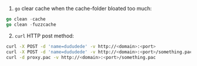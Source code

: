 1. `go` clear cache when the cache-folder bloated too much:

```go
go clean -cache
go clean -fuzzcache
```

2. `curl` HTTP post method:

```bash
curl -X POST -d 'name=dududede' -v http://<domain>:<port>
curl -X POST -d 'name=dududede' -v http://<domain>:<port>/something.pac
curl -d proxy.pac -v http://<domain>:<port>/something.pac
```